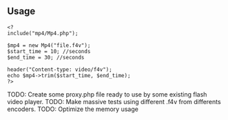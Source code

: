 Usage
-----

	<?
	include("mp4/Mp4.php");
	
	$mp4 = new Mp4("file.f4v");
	$start_time = 10; //seconds
	$end_time = 30; //seconds

	header("Content-type: video/f4v");
	echo $mp4->trim($start_time, $end_time);
	?>

TODO: Create some proxy.php file ready to use by some existing flash video player.
TODO: Make massive tests using different .f4v from differents encoders.
TODO: Optimize the memory usage

